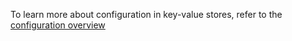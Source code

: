 To learn more about configuration in key-value stores, refer to the [configuration overview](configuration/configuration-overview.md)

